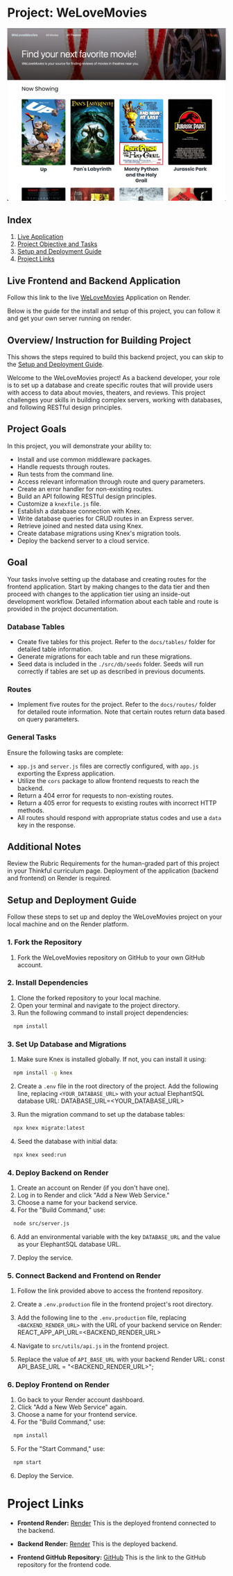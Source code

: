 # Project: WeLoveMovies
<img src="images/Screenshot.png" alt="Project Screenshot" width="600">

## Index
1. [Live Application](#live-frontend-and-backend-application)
2. [Project Objective and Tasks](#project-goals)
3. [Setup and Deployment Guide](#setup-and-deployment-guide)
4. [Project Links](#project-links)

## Live Frontend and Backend Application 
Follow this link to the live [WeLoveMovies](https://frontendwelovemovies.onrender.com/) Application on Render.

Below is the guide for the install and setup of this project, you can follow it and get your own server running on render. 

## Overview/ Instruction for Building Project

This shows the steps required to build this backend project, you can skip to the [Setup and Deployment Guide](#setup-and-deployment-guide).

Welcome to the WeLoveMovies project! As a backend developer, your role is to set up a database and create specific routes that will provide users with access to data about movies, theaters, and reviews. This project challenges your skills in building complex servers, working with databases, and following RESTful design principles.

## Project Goals

In this project, you will demonstrate your ability to:

- Install and use common middleware packages.
- Handle requests through routes.
- Run tests from the command line.
- Access relevant information through route and query parameters.
- Create an error handler for non-existing routes.
- Build an API following RESTful design principles.
- Customize a `knexfile.js` file.
- Establish a database connection with Knex.
- Write database queries for CRUD routes in an Express server.
- Retrieve joined and nested data using Knex.
- Create database migrations using Knex's migration tools.
- Deploy the backend server to a cloud service.


## Goal

Your tasks involve setting up the database and creating routes for the frontend application. Start by making changes to the data tier and then proceed with changes to the application tier using an inside-out development workflow. Detailed information about each table and route is provided in the project documentation.

### Database Tables

- Create five tables for this project. Refer to the `docs/tables/` folder for detailed table information.
- Generate migrations for each table and run these migrations.
- Seed data is included in the `./src/db/seeds` folder. Seeds will run correctly if tables are set up as described in previous documents.

### Routes

- Implement five routes for the project. Refer to the `docs/routes/` folder for detailed route information. Note that certain routes return data based on query parameters.

### General Tasks

Ensure the following tasks are complete:

- `app.js` and `server.js` files are correctly configured, with `app.js` exporting the Express application.
- Utilize the `cors` package to allow frontend requests to reach the backend.
- Return a 404 error for requests to non-existing routes.
- Return a 405 error for requests to existing routes with incorrect HTTP methods.
- All routes should respond with appropriate status codes and use a `data` key in the response.

## Additional Notes

Review the Rubric Requirements for the human-graded part of this project in your Thinkful curriculum page. Deployment of the application (backend and frontend) on Render is required.


## Setup and Deployment Guide

Follow these steps to set up and deploy the WeLoveMovies project on your local machine and on the Render platform.

### 1. Fork the Repository

1. Fork the WeLoveMovies repository on GitHub to your own GitHub account.

### 2. Install Dependencies

1. Clone the forked repository to your local machine.
2. Open your terminal and navigate to the project directory.
3. Run the following command to install project dependencies:

 ```sh
   npm install
   ```

### 3. Set Up Database and Migrations

1. Make sure Knex is installed globally. If not, you can install it using:


 ```sh
   npm install -g knex
   ```

2. Create a `.env` file in the root directory of the project. Add the following line, replacing `<YOUR_DATABASE_URL>` with your actual ElephantSQL database URL: DATABASE_URL=<YOUR_DATABASE_URL>


3. Run the migration command to set up the database tables:

 ```sh
   npx knex migrate:latest
   ```


4. Seed the database with initial data:
```sh
  npx knex seed:run
  ```


### 4. Deploy Backend on Render

1. Create an account on Render (if you don't have one).
2. Log in to Render and click "Add a New Web Service."
3. Choose a name for your backend service.
4. For the "Build Command," use:

```sh
  node src/server.js
  ```

6. Add an environmental variable with the key `DATABASE_URL` and the value as your ElephantSQL database URL.

7. Deploy the service.

### 5. Connect Backend and Frontend on Render

1. Follow the link provided above to access the frontend repository.

2. Create a `.env.production` file in the frontend project's root directory.

3. Add the following line to the `.env.production` file, replacing `<BACKEND_RENDER_URL>` with the URL of your backend service on Render: REACT_APP_API_URL=<BACKEND_RENDER_URL>

4. Navigate to `src/utils/api.js` in the frontend project.

5. Replace the value of `API_BASE_URL` with your backend Render URL:
const API_BASE_URL = "<BACKEND_RENDER_URL>";


### 6. Deploy Frontend on Render

1. Go back to your Render account dashboard.
2. Click "Add a New Web Service" again.
3. Choose a name for your frontend service.
4. For the "Build Command," use:

```sh
  npm install
  ```
5. For the "Start Command," use:

```sh
  npm start
  ```

6. Deploy the Service.

# Project Links

- **Frontend Render:** [Render](https://frontendwelovemovies.onrender.com/)
  This is the deployed frontend connected to the backend.

- **Backend Render:** [Render](https://backendwelovemovies.onrender.com/)
  This is the deployed backend.

- **Frontend GitHub Repository:** [GitHub](https://github.com/MangakingO/starter-movie-front-end)
  This is the link to the GitHub repository for the frontend code.
